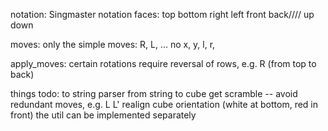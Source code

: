 notation:
Singmaster notation 
faces: top bottom right left front back//// up down

moves:
only the simple moves: R, L, ... no x, y, l, r, 

apply_moves:
certain rotations require reversal of rows, e.g. R (from top to back)


things todo: 
to string
parser from string to cube
get scramble -- avoid redundant moves, e.g. L L'
realign cube orientation (white at bottom, red in front)
the util can be implemented separately

